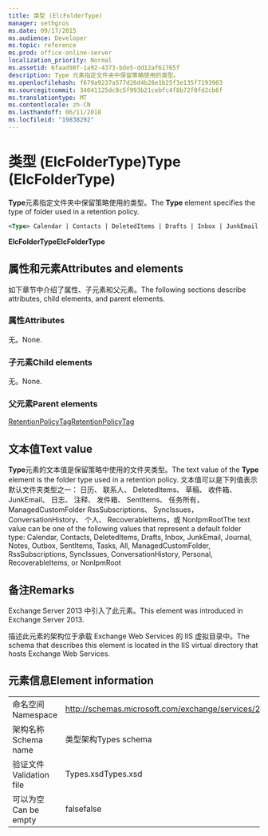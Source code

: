```yaml
---
title: 类型 (ElcFolderType)
manager: sethgros
ms.date: 09/17/2015
ms.audience: Developer
ms.topic: reference
ms.prod: office-online-server
localization_priority: Normal
ms.assetid: 6faad98f-1a92-4373-bde5-dd12af61765f
description: Type 元素指定文件夹中保留策略使用的类型。
ms.openlocfilehash: f679a9237a577d26d4b28e1b25f3e135f7193903
ms.sourcegitcommit: 34041125dc8c5f993b21cebfc4f8b72f0fd2cb6f
ms.translationtype: MT
ms.contentlocale: zh-CN
ms.lasthandoff: 06/11/2018
ms.locfileid: "19838292"
---
```

# <a name="type-elcfoldertype"></a><span data-ttu-id="fe6b9-103">类型 (ElcFolderType)</span><span class="sxs-lookup"><span data-stu-id="fe6b9-103">Type (ElcFolderType)</span></span>

<span data-ttu-id="fe6b9-104">**Type**元素指定文件夹中保留策略使用的类型。</span><span class="sxs-lookup"><span data-stu-id="fe6b9-104">The **Type** element specifies the type of folder used in a retention policy.</span></span> 
  
```XML
<Type> Calendar | Contacts | DeletedItems | Drafts | Inbox | JunkEmail | Journal | Notes | Outbox | SentItems | Tasks | All | ManagedCustomFolder | RssSubscriptions | SyncIssues | ConversationHistory | Personal | RecoverableItems | NonIpmRoot <Type>
```

 <span data-ttu-id="fe6b9-105">**ElcFolderType**</span><span class="sxs-lookup"><span data-stu-id="fe6b9-105">**ElcFolderType**</span></span>
## <a name="attributes-and-elements"></a><span data-ttu-id="fe6b9-106">属性和元素</span><span class="sxs-lookup"><span data-stu-id="fe6b9-106">Attributes and elements</span></span>

<span data-ttu-id="fe6b9-107">如下章节中介绍了属性、子元素和父元素。</span><span class="sxs-lookup"><span data-stu-id="fe6b9-107">The following sections describe attributes, child elements, and parent elements.</span></span>
  
### <a name="attributes"></a><span data-ttu-id="fe6b9-108">属性</span><span class="sxs-lookup"><span data-stu-id="fe6b9-108">Attributes</span></span>

<span data-ttu-id="fe6b9-109">无。</span><span class="sxs-lookup"><span data-stu-id="fe6b9-109">None.</span></span>
  
### <a name="child-elements"></a><span data-ttu-id="fe6b9-110">子元素</span><span class="sxs-lookup"><span data-stu-id="fe6b9-110">Child elements</span></span>

<span data-ttu-id="fe6b9-111">无。</span><span class="sxs-lookup"><span data-stu-id="fe6b9-111">None.</span></span>
  
### <a name="parent-elements"></a><span data-ttu-id="fe6b9-112">父元素</span><span class="sxs-lookup"><span data-stu-id="fe6b9-112">Parent elements</span></span>

[<span data-ttu-id="fe6b9-113">RetentionPolicyTag</span><span class="sxs-lookup"><span data-stu-id="fe6b9-113">RetentionPolicyTag</span></span>](retentionpolicytag.md)
  
## <a name="text-value"></a><span data-ttu-id="fe6b9-114">文本值</span><span class="sxs-lookup"><span data-stu-id="fe6b9-114">Text value</span></span>

<span data-ttu-id="fe6b9-115">**Type**元素的文本值是保留策略中使用的文件夹类型。</span><span class="sxs-lookup"><span data-stu-id="fe6b9-115">The text value of the **Type** element is the folder type used in a retention policy.</span></span> <span data-ttu-id="fe6b9-116">文本值可以是下列值表示默认文件夹类型之一： 日历、 联系人、 DeletedItems、 草稿、 收件箱、 JunkEmail、 日志、 注释、 发件箱、 SentItems、 任务所有，ManagedCustomFolder RssSubscriptions、 SyncIssues，ConversationHistory、 个人、 RecoverableItems，或 NonIpmRoot</span><span class="sxs-lookup"><span data-stu-id="fe6b9-116">The text value can be one of the following values that represent a default folder type: Calendar, Contacts, DeletedItems, Drafts, Inbox, JunkEmail, Journal, Notes, Outbox, SentItems, Tasks, All, ManagedCustomFolder, RssSubscriptions, SyncIssues, ConversationHistory, Personal, RecoverableItems, or NonIpmRoot</span></span> 
  
## <a name="remarks"></a><span data-ttu-id="fe6b9-117">备注</span><span class="sxs-lookup"><span data-stu-id="fe6b9-117">Remarks</span></span>

<span data-ttu-id="fe6b9-118">Exchange Server 2013 中引入了此元素。</span><span class="sxs-lookup"><span data-stu-id="fe6b9-118">This element was introduced in Exchange Server 2013.</span></span>
  
<span data-ttu-id="fe6b9-119">描述此元素的架构位于承载 Exchange Web Services 的 IIS 虚拟目录中。</span><span class="sxs-lookup"><span data-stu-id="fe6b9-119">The schema that describes this element is located in the IIS virtual directory that hosts Exchange Web Services.</span></span>
  
## <a name="element-information"></a><span data-ttu-id="fe6b9-120">元素信息</span><span class="sxs-lookup"><span data-stu-id="fe6b9-120">Element information</span></span>

|||
|:-----|:-----|
|<span data-ttu-id="fe6b9-121">命名空间</span><span class="sxs-lookup"><span data-stu-id="fe6b9-121">Namespace</span></span>  <br/> |http://schemas.microsoft.com/exchange/services/2006/types  <br/> |
|<span data-ttu-id="fe6b9-122">架构名称</span><span class="sxs-lookup"><span data-stu-id="fe6b9-122">Schema name</span></span>  <br/> |<span data-ttu-id="fe6b9-123">类型架构</span><span class="sxs-lookup"><span data-stu-id="fe6b9-123">Types schema</span></span>  <br/> |
|<span data-ttu-id="fe6b9-124">验证文件</span><span class="sxs-lookup"><span data-stu-id="fe6b9-124">Validation file</span></span>  <br/> |<span data-ttu-id="fe6b9-125">Types.xsd</span><span class="sxs-lookup"><span data-stu-id="fe6b9-125">Types.xsd</span></span>  <br/> |
|<span data-ttu-id="fe6b9-126">可以为空</span><span class="sxs-lookup"><span data-stu-id="fe6b9-126">Can be empty</span></span>  <br/> |<span data-ttu-id="fe6b9-127">false</span><span class="sxs-lookup"><span data-stu-id="fe6b9-127">false</span></span>  <br/> |
   

